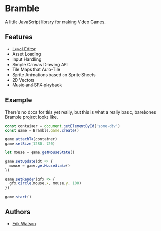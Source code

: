 # Bramble

A little JavaScript library for making Video Games.

## Features

- [Level Editor](https://github.com/erikwatson/Level-Editor)
- Asset Loading
- Input Handling
- Simple Canvas Drawing API
- Tile Maps that Auto-Tile
- Sprite Animations based on Sprite Sheets
- 2D Vectors
- ~~Music and SFX playback~~

## Example

There's no docs for this yet really, but this is what a really basic, barebones
Bramble project looks like.

```js
const container = document.getElementById('some-div')
const game = Bramble.game.create()

game.attachTo(container)
game.setSize(1280. 720)

let mouse = game.getMouseState()

game.setUpdate(dt => {
  mouse = game.getMouseState()
})

game.setRender(gfx => {
  gfx.circle(mouse.x, mouse.y, 100)
})

game.start()
```

## Authors

- [Erik Watson](http://erikwatson.me)
